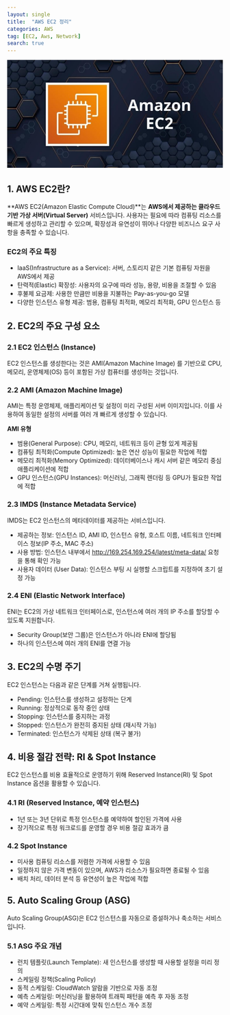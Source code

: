 ```yaml
---
layout: single
title:  "AWS EC2 정리"
categories: AWS
tag: [EC2, Aws, Network]
search: true
---
```

![EC2](/assets/images/Amazon-EC2.jpg)
## **1. AWS EC2란?**
**AWS EC2(Amazon Elastic Compute Cloud)**는 **AWS에서 제공하는 클라우드 기반 가상 서버(Virtual Server)** 서비스입니다. 사용자는 필요에 따라 컴퓨팅 리소스를 빠르게 생성하고 관리할 수 있으며, 확장성과 유연성이 뛰어나 다양한 비즈니스 요구 사항을 충족할 수 있습니다.

### **EC2의 주요 특징**
- IaaS(Infrastructure as a Service): 서버, 스토리지 같은 기본 컴퓨팅 자원을 AWS에서 제공
- 탄력적(Elastic) 확장성: 사용자의 요구에 따라 성능, 용량, 비용을 조절할 수 있음
- 후불제 요금제: 사용한 만큼만 비용을 지불하는 Pay-as-you-go 모델
- 다양한 인스턴스 유형 제공: 범용, 컴퓨팅 최적화, 메모리 최적화, GPU 인스턴스 등


## **2. EC2의 주요 구성 요소**
### **2.1 EC2 인스턴스 (Instance)**
EC2 인스턴스를 생성한다는 것은 AMI(Amazon Machine Image) 를 기반으로 CPU, 메모리, 운영체제(OS) 등이 포함된 가상 컴퓨터를 생성하는 것입니다.

### **2.2 AMI (Amazon Machine Image)**
AMI는 특정 운영체제, 애플리케이션 및 설정이 미리 구성된 서버 이미지입니다. 이를 사용하여 동일한 설정의 서버를 여러 개 빠르게 생성할 수 있습니다.

**AMI 유형**
- 범용(General Purpose): CPU, 메모리, 네트워크 등이 균형 있게 제공됨
- 컴퓨팅 최적화(Compute Optimized): 높은 연산 성능이 필요한 작업에 적합
- 메모리 최적화(Memory Optimized): 데이터베이스나 캐시 서버 같은 메모리 중심 애플리케이션에 적합
- GPU 인스턴스(GPU Instances): 머신러닝, 그래픽 렌더링 등 GPU가 필요한 작업에 적합

### **2.3 IMDS (Instance Metadata Service)**
IMDS는 EC2 인스턴스의 메타데이터를 제공하는 서비스입니다.

- 제공하는 정보: 인스턴스 ID, AMI ID, 인스턴스 유형, 호스트 이름, 네트워크 인터페이스 정보(IP 주소, MAC 주소)
- 사용 방법: 인스턴스 내부에서 http://169.254.169.254/latest/meta-data/ 요청을 통해 확인 가능
- 사용자 데이터 (User Data): 인스턴스 부팅 시 실행할 스크립트를 지정하여 초기 설정 가능

### **2.4 ENI (Elastic Network Interface)**
ENI는 EC2의 가상 네트워크 인터페이스로, 인스턴스에 여러 개의 IP 주소를 할당할 수 있도록 지원합니다.

- Security Group(보안 그룹)은 인스턴스가 아니라 ENI에 할당됨
- 하나의 인스턴스에 여러 개의 ENI를 연결 가능

## **3. EC2의 수명 주기**
EC2 인스턴스는 다음과 같은 단계를 거쳐 실행됩니다.

- Pending: 인스턴스를 생성하고 설정하는 단계
- Running: 정상적으로 동작 중인 상태
- Stopping: 인스턴스를 중지하는 과정
- Stopped: 인스턴스가 완전히 중지된 상태 (재시작 가능)
- Terminated: 인스턴스가 삭제된 상태 (복구 불가)

## **4. 비용 절감 전략: RI & Spot Instance**
EC2 인스턴스를 비용 효율적으로 운영하기 위해 Reserved Instance(RI) 및 Spot Instance 옵션을 활용할 수 있습니다.

### **4.1 RI (Reserved Instance, 예약 인스턴스)**

- 1년 또는 3년 단위로 특정 인스턴스를 예약하여 할인된 가격에 사용
- 장기적으로 특정 워크로드를 운영할 경우 비용 절감 효과가 큼

### **4.2 Spot Instance**

- 미사용 컴퓨팅 리소스를 저렴한 가격에 사용할 수 있음
- 일정하지 않은 가격 변동이 있으며, AWS가 리소스가 필요하면 종료될 수 있음
- 배치 처리, 데이터 분석 등 유연성이 높은 작업에 적합

## **5. Auto Scaling Group (ASG)**
Auto Scaling Group(ASG)은 EC2 인스턴스를 자동으로 증설하거나 축소하는 서비스입니다.

### **5.1 ASG 주요 개념**
- 런치 템플릿(Launch Template): 새 인스턴스를 생성할 때 사용할 설정을 미리 정의
- 스케일링 정책(Scaling Policy)
- 동적 스케일링: CloudWatch 알람을 기반으로 자동 조정
- 예측 스케일링: 머신러닝을 활용하여 트래픽 패턴을 예측 후 자동 조정
- 예약 스케일링: 특정 시간대에 맞춰 인스턴스 개수 조정